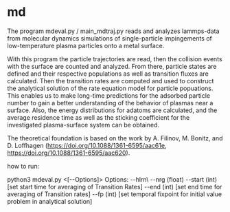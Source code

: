 # md
The program mdeval.py / main_mdtraj.py reads and analyzes lammps-data from molecular dynamics simulations of single-particle impingements of low-temperature plasma particles onto a metal surface.

With this program the particle trajectories are read, then the collision events with the surface are counted and analyzed.
From there, particle states are defined and their respective populations as well as transition fluxes are calculated.
Then the transition rates are computed and used to construct the analytical solution of the rate equation model for particle popuations. This enables us to make long-time predictions for the adsorbed particle number to gain a better understanding of the behavior of plasmas near a surface.
Also, the energy distributions for adatoms are calculated, and the average residence time as well as the sticking coefficient for the investigated plasma-surface system can be obtained.

The theoretical foundation is based on the work by A. Filinov, M. Bonitz, and D. Loffhagen (https://doi.org/10.1088/1361-6595/aac61e, https://doi.org/10.1088/1361-6595/aac620).

how to run:

python3 mdeval.py <Angle> <Temperature> <[--Options]>
                       Options:    --hlrn\\
                                   --nrg (float)
                                   --start (int) [set start time for averaging of Transition Rates]
                                   --end (int) [set end time for averaging of Transition rates]
                                   --fp (int) [set temporal fixpoint for initial value problem in analytical solution]
